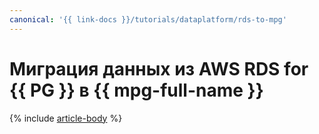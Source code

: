 ```yaml
---
canonical: '{{ link-docs }}/tutorials/dataplatform/rds-to-mpg'
---
```


# Миграция данных из AWS RDS for {{ PG }} в {{ mpg-full-name }}

{% include [article-body](../../_tutorials/dataplatform/datatransfer/rds-to-mpg.md) %}
